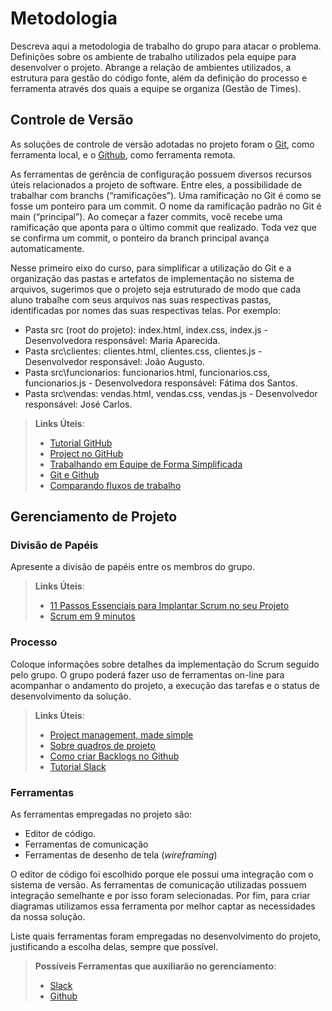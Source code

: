 
# Metodologia


Descreva aqui a metodologia de trabalho do grupo para atacar o problema. Definições sobre os ambiente de trabalho utilizados pela  equipe para desenvolver o projeto. Abrange a relação de ambientes utilizados, a estrutura para gestão do código fonte, além da definição do processo e ferramenta através dos quais a equipe se organiza (Gestão de Times).

## Controle de Versão

As soluções de controle de versão adotadas no projeto foram o
[Git](https://git-scm.com/), como ferramenta local, e o [Github](https://github.com), como ferramenta remota.

As ferramentas de gerência de configuração possuem diversos recursos úteis relacionados a projeto de software. Entre eles, a possibilidade de trabalhar com branchs (“ramificações”). Uma ramificação no Git é como se fosse um ponteiro para um commit. O nome da ramificação padrão no Git é main (“principal”). Ao começar a fazer commits, você recebe uma ramificação que aponta para o último commit que realizado. Toda vez que se confirma um commit, o ponteiro da branch principal avança automaticamente.

Nesse primeiro eixo do curso, para simplificar a utilização do Git e a organização das pastas e artefatos de implementação no sistema de arquivos, sugerimos que o projeto seja estruturado de modo que cada aluno trabalhe com seus arquivos nas suas respectivas pastas, identificadas por nomes das suas respectivas telas. Por exemplo:
- Pasta src (root do projeto): index.html, index.css, index.js - Desenvolvedora responsável: Maria Aparecida.
- Pasta src\clientes: clientes.html, clientes.css, clientes.js - Desenvolvedor responsável: João Augusto.
- Pasta src\funcionarios: funcionarios.html, funcionarios.css, funcionarios.js  - Desenvolvedora responsável: Fátima dos Santos.
- Pasta src\vendas: vendas.html, vendas.css, vendas.js - Desenvolvedor responsável: José Carlos.

> **Links Úteis**:
> - [Tutorial GitHub](https://guides.github.com/activities/hello-world/)
> - [Project no GitHub](https://drive.google.com/file/d/14H3ALz_D2sZhfGccIF6PHN4QuICBC4Xf/view?usp=sharing)
> - [Trabalhando em Equipe de Forma Simplificada](https://drive.google.com/file/d/14H3ALz_D2sZhfGccIF6PHN4QuICBC4Xf/view?usp=sharing)
> - [Git e Github](https://www.youtube.com/playlist?list=PLHz_AreHm4dm7ZULPAmadvNhH6vk9oNZA)
> - [Comparando fluxos de trabalho](https://www.atlassian.com/br/git/tutorials/comparing-workflows)


## Gerenciamento de Projeto

### Divisão de Papéis

Apresente a divisão de papéis entre os membros do grupo.

> **Links Úteis**:
> - [11 Passos Essenciais para Implantar Scrum no seu 
> Projeto](https://mindmaster.com.br/scrum-11-passos/)
> - [Scrum em 9 minutos](https://www.youtube.com/watch?v=XfvQWnRgxG0)

### Processo

Coloque  informações sobre detalhes da implementação do Scrum seguido pelo grupo. O grupo poderá fazer uso de ferramentas on-line para acompanhar o andamento do projeto, a execução das tarefas e o status de desenvolvimento da solução.
 
> **Links Úteis**:
> - [Project management, made simple](https://github.com/features/project-management/)
> - [Sobre quadros de projeto](https://docs.github.com/pt/github/managing-your-work-on-github/about-project-boards)
> - [Como criar Backlogs no Github](https://www.youtube.com/watch?v=RXEy6CFu9Hk)
> - [Tutorial Slack](https://slack.com/intl/en-br/)

### Ferramentas

As ferramentas empregadas no projeto são:

- Editor de código.
- Ferramentas de comunicação
- Ferramentas de desenho de tela (_wireframing_)

O editor de código foi escolhido porque ele possui uma integração com o
sistema de versão. As ferramentas de comunicação utilizadas possuem
integração semelhante e por isso foram selecionadas. Por fim, para criar
diagramas utilizamos essa ferramenta por melhor captar as
necessidades da nossa solução.

Liste quais ferramentas foram empregadas no desenvolvimento do projeto, justificando a escolha delas, sempre que possível.
 
> **Possíveis Ferramentas que auxiliarão no gerenciamento**: 
> - [Slack](https://slack.com/)
> - [Github](https://github.com/)
